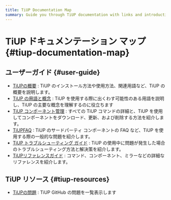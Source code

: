 ```yaml
---
title: TiUP Documentation Map
summary: Guide you through TiUP documentation with links and introductions.
---
```


# TiUP ドキュメンテーション マップ {#tiup-documentation-map}

## ユーザーガイド {#user-guide}

-   [TiUPの概要](/tiup/tiup-overview.md) : TiUP のインストール方法や使用方法、関連用語など、TiUP の概要を説明します。
-   [TiUP の用語と概念](/tiup/tiup-terminology-and-concepts.md) : TiUP を使用する際に出くわす可能性のある用語を説明し、TiUP の主要な概念を理解するのに役立ちます
-   [TiUP コンポーネント管理](/tiup/tiup-component-management.md) : すべての TiUP コマンドの詳細と、TiUP を使用してコンポーネントをダウンロード、更新、および削除する方法を紹介します。
-   [TiUPFAQ](/tiup/tiup-faq.md) : TiUP のサードパーティ コンポーネントの FAQ など、TiUP を使用する際の一般的な問題を紹介します。
-   [TiUP トラブルシューティング ガイド](/tiup/tiup-troubleshooting-guide.md) : TiUP の使用中に問題が発生した場合のトラブルシューティング方法と解決策を紹介します。
-   [TiUPリファレンスガイド](/tiup/tiup-reference.md) : コマンド、コンポーネント、ミラーなどの詳細なリファレンスを紹介します。

## TiUP リソース {#tiup-resources}

-   [TiUPの問題](https://github.com/pingcap/tiup/issues) : TiUP GitHub の問題を一覧表示します

